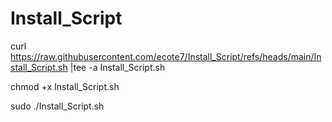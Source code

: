# Install_Script
curl https://raw.githubusercontent.com/ecote7/Install_Script/refs/heads/main/Install_Script.sh |tee -a Install_Script.sh

chmod +x Install_Script.sh

sudo ./Install_Script.sh
